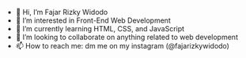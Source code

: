 - 👋 Hi, I’m Fajar Rizky Widodo
- 👀 I’m interested in Front-End Web Development
- 🌱 I’m currently learning HTML, CSS, and JavaScript
- 💞️ I’m looking to collaborate on anything related to web development
- 📫 How to reach me: dm me on my instagram (@fajarizkywidodo) 

<!---
fajarrw/fajarrw is a ✨ special ✨ repository because its `README.md` (this file) appears on your GitHub profile.
You can click the Preview link to take a look at your changes.
--->
